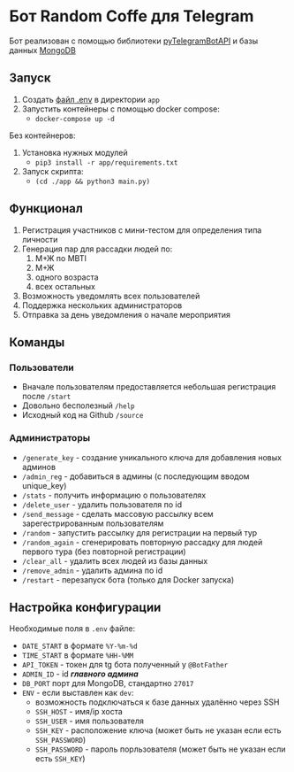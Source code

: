 # Бот Random Coffe для Telegram

Бот реализован с помощью библиотеки [pyTelegramBotAPI](https://pypi.org/project/pyTelegramBotAPI/) и базы данных [MongoDB](https://www.mongodb.com/)

## Запуск

1. Создать [файл .env](#env) в директории `app`
2. Запустить контейнеры с помощью docker compose:
   - `docker-compose up -d`

Без контейнеров:

1. Установка нужных модулей
   - `pip3 install -r app/requirements.txt`
2. Запуск скрипта:
   - `(cd ./app && python3 main.py)`

## Функционал

1. Регистрация участников с мини-тестом для определения типа личности
2. Генерация пар для рассадки людей по:
   1. М+Ж по MBTI
   2. М+Ж
   3. одного возраста
   4. всех остальных
3. Возможность уведомлять всех пользователей
4. Поддержка нескольких администраторов
5. Отправка за день уведомления о начале мероприятия

## Команды

### Пользователи

- Вначале пользователям предоставляется небольшая регистрация после `/start`
- Довольно бесполезный `/help`
- Исходный код на Github `/source`

### Администраторы

- `/generate_key` - создание уникального ключа для добавления новых админов
- `/admin_reg` - добавиться в админы (с последующим вводом unique_key)
- `/stats` - получить информацию о пользователях
- `/delete_user` - удалить пользователя по id
- `/send_message` - сделать массовую рассылку всем зарегестрированным пользователям
- `/random` - запустить рассылку для регистрации на первый тур
- `/random_again` - сгенерировать повторную рассадку для людей первого тура (без повторной регистрации)
- `/clear_all` - удалить всех людей из базы данных
- `/remove_admin` - удалить админа по id
- `/restart` - перезапуск бота (только для Docker запуска)

## <a id="env">Настройка конфигурации</a>

Необходимые поля в `.env` файле:

- `DATE_START` в формате `%Y-%m-%d`
- `TIME_START` в формате `%HH-%MM`
- `API_TOKEN` - токен для tg бота полученный у `@BotFather`
- `ADMIN_ID` - id **_главного админа_**
- `DB_PORT` порт для MongoDB, стандартно `27017`
- `ENV` - если выставлен как `dev`:
  - возможность подключаться к базе данных удалённо через SSH
  - `SSH_HOST` - имя/ip хоста
  - `SSH_USER` - имя пользователя
  - `SSH_KEY` - расположение ключа (может быть не указан если есть `SSH_PASSWORD`)
  - `SSH_PASSWORD` - пароль порльзователя (может быть не указан если есть `SSH_KEY`)

